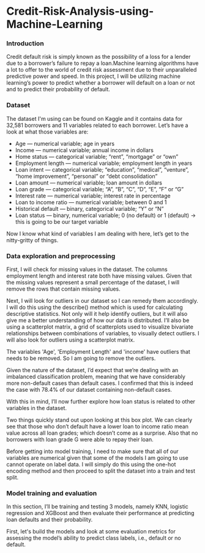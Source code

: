 # Credit-Risk-Analysis-using-Machine-Learning

### Introduction
Credit default risk is simply known as the possibility of a loss for a lender due to a borrower’s failure to repay a loan.Machine learning algorithms have a lot to offer to the world of credit risk assessment due to their unparalleled predictive power and speed. In this project, I will be utilizing machine learning’s power to predict whether a borrower will default on a loan or not and to predict their probability of default. 

### Dataset
The dataset I'm using can be found on Kaggle and it contains data for 32,581 borrowers and 11 variables related to each borrower. Let’s have a look at what those variables are:

* Age — numerical variable; age in years
* Income — numerical variable; annual income in dollars
* Home status — categorical variable; “rent”, “mortgage” or “own”
* Employment length — numerical variable; employment length in years
* Loan intent — categorical variable; “education”, “medical”, “venture”, “home improvement”, “personal” or “debt consolidation”
* Loan amount — numerical variable; loan amount in dollars
* Loan grade — categorical variable; “A”, “B”, “C”, “D”, “E”, “F” or “G”
* Interest rate — numerical variable; interest rate in percentage
* Loan to income ratio — numerical variable; between 0 and 1
* Historical default — binary, categorical variable; “Y” or “N”
* Loan status — binary, numerical variable; 0 (no default) or 1 (default) → this is going to be our target variable
  
Now I know what kind of variables I am dealing with here, let’s get to the nitty-gritty of things.

### Data exploration and preprocessing
First, I will check for missing values in the dataset. The columns employment length and interest rate both have missing values. Given that the missing values represent a small percentage of the dataset, I will remove the rows that contain missing values.

Next, I will look for outliers in our dataset so I can remedy them accordingly. I will do this using the describe() method which is used for calculating descriptive statistics. Not only will it help identify outliers, but it will also give me a better understanding of how our data is distributed. I’ll also be using a scatterplot matrix, a grid of scatterplots used to visualize bivariate relationships between combinations of variables, to visually detect outliers. I will also look for outliers using a scatterplot matrix.

The variables 'Age', 'Employment Length' and 'income' have outliers that needs to be removed. So I am going to remove the outliers.

Given the nature of the dataset, I’d expect that we’re dealing with an imbalanced classification problem, meaning that we have considerably more non-default cases than default cases. I confirmed that this is indeed the case with 78.4% of our dataset containing non-default cases.

With this in mind, I’ll now further explore how loan status is related to other variables in the dataset.

Two things quickly stand out upon looking at this box plot. We can clearly see that those who don’t default have a lower loan to income ratio mean value across all loan grades; which doesn’t come as a surprise. Also that no borrowers with loan grade G were able to repay their loan.

Before  getting into model training, I need to make sure that all of our variables are numerical given that some of the models I am going to use cannot operate on label data. I will simply do this using the one-hot encoding method and then proceed to split the dataset into a train and test split.

### Model training and evaluation

In this section, I’ll be training and testing 3 models, namely KNN, logistic regression and XGBoost and then evaluate their performance at predicting loan defaults and their probability.

First, let's build the models and look at some evaluation metrics for assessing the model’s ability to predict class labels, i.e., default or no default.






